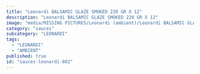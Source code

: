```yaml
---
title: "Leonardi BALSAMIC GLAZE SMOKED 220 GR X 12"
description: "Leonardi BALSAMIC GLAZE SMOKED 220 GR X 12"
image: "media/MISSING PICTURES/Leonardi (ambient)/Leonardi BALSAMIC GLAZE SMOKED 220 GR x12.jpg"
category: "sauces"
subcategory: "LEONARDI"
tags:
  - "LEONARDI"
  - "AMBIENT"
published: true
id: "sauces-leonardi-802"
---
```

